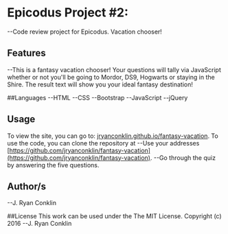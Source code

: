 # Epicodus Project #2:
--Code review project for Epicodus. Vacation chooser!

## Features
--This is a fantasy vacation chooser! Your questions will tally via JavaScript whether or not you'll be going to Mordor, DS9, Hogwarts or staying in the Shire. The result text will show you your ideal fantasy destination!

##Languages
--HTML
--CSS
--Bootstrap
--JavaScript
--jQuery

## Usage
To view the site, you can go to:  [jryanconklin.github.io/fantasy-vacation](jryanconklin.github.io/fantasy-vacation).
To use the code, you can clone the repository at --Use your addresses [https://github.com/jryanconklin/fantasy-vacation](https://github.com/jryanconklin/fantasy-vacation).
--Go through the quiz by answering the five questions.

## Author/s
--J. Ryan Conklin

##License
This work can be used under the The MIT License.
Copyright (c) 2016 --J. Ryan Conklin
